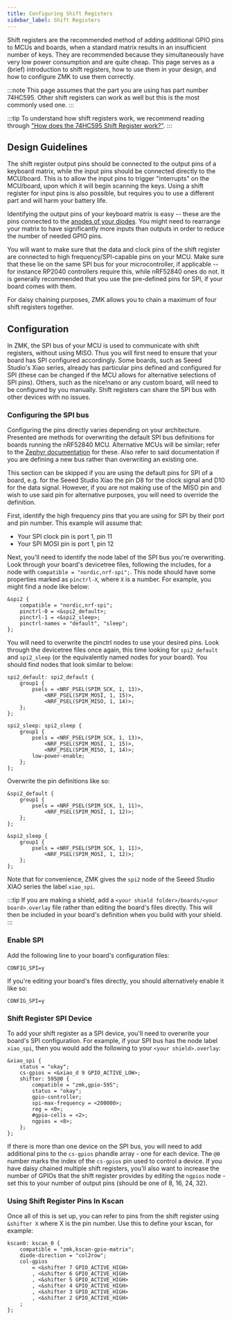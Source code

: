 ```yaml
---
title: Configuring Shift Registers
sidebar_label: Shift Registers
---
```


Shift registers are the recommended method of adding additional GPIO pins to MCUs and boards, when a standard matrix results in an insufficient number of keys. They are recommended because they simultaneously have very low power consumption and are quite cheap. This page serves as a (brief) introduction to shift registers, how to use them in your design, and how to configure ZMK to use them correctly.

:::note
This page assumes that the part you are using has part number 74HC595. Other shift registers can work as well but this is the most commonly used one.
:::

:::tip
To understand how shift registers work, we recommend reading through ["How does the 74HC595 Shift Register work?"](https://lastminuteengineers.com/74hc595-shift-register-arduino-tutorial/#how-does-the-74hc595-shift-register-work).
:::

## Design Guidelines

The shift register output pins should be connected to the output pins of a keyboard matrix, while the input pins should be connected directly to the MCU/board. This is to allow the input pins to trigger "interrupts" on the MCU/board, upon which it will begin scanning the keys. Using a shift register for input pins is also possible, but requires you to use a different part and will harm your battery life.

Identifying the output pins of your keyboard matrix is easy -- these are the pins connected to the [anodes of your diodes](https://learn.sparkfun.com/tutorials/diodes/all#ideal-diodes). You might need to rearrange your matrix to have significantly more inputs than outputs in order to reduce the number of needed GPIO pins.

You will want to make sure that the data and clock pins of the shift register are connected to high frequency/SPI-capable pins on your MCU. Make sure that these lie on the same SPI bus for your microcontroller, if applicable -- for instance RP2040 controllers require this, while nRF52840 ones do not. It is generally recommended that you use the pre-defined pins for SPI, if your board comes with them.

For daisy chaining purposes, ZMK allows you to chain a maximum of four shift registers together.

## Configuration

In ZMK, the SPI bus of your MCU is used to communicate with shift registers, without using MISO. Thus you will first need to ensure that your board has SPI configured accordingly. Some boards, such as Seeed Studio's Xiao series, already has particular pins defined and configured for SPI (these can be changed if the MCU allows for alternative selections of SPI pins). Others, such as the nice!nano or any custom board, will need to be configured by you manually. Shift registers can share the SPI bus with other devices with no issues.

### Configuring the SPI bus

Configuring the pins directly varies depending on your architecture. Presented are methods for overwriting the default SPI bus definitions for boards running the nRF52840 MCU. Alternative MCUs will be similar; refer to the [Zephyr documentation](https://docs.zephyrproject.org/3.5.0/index.html) for these. Also refer to said documentation if you are defining a new bus rather than overwriting an existing one.

This section can be skipped if you are using the default pins for SPI of a board, e.g. for the Seeed Studio Xiao the pin D8 for the clock signal and D10 for the data signal. However, if you are not making use of the MISO pin and wish to use said pin for alternative purposes, you will need to override the definition.

First, identify the high frequency pins that you are using for SPI by their port and pin number. This example will assume that:

- Your SPI clock pin is port 1, pin 11
- Your SPI MOSI pin is port 1, pin 12

Next, you'll need to identify the node label of the SPI bus you're overwriting. Look through your board's devicetree files, following the includes, for a node with `compatible = "nordic,nrf-spi";`. This node should have some properties marked as `pinctrl-X`, where `X` is a number. For example, you might find a node like below:

```dts title="boards/arm/seeeduino_xiao_ble/seeeduino_xiao_ble.dts"
&spi2 {
    compatible = "nordic,nrf-spi";
    pinctrl-0 = <&spi2_default>;
    pinctrl-1 = <&spi2_sleep>;
    pinctrl-names = "default", "sleep";
};
```

You will need to overwrite the pinctrl nodes to use your desired pins. Look through the devicetree files once again, this time looking for `spi2_default` and `spi2_sleep` (or the equivalently named nodes for your board). You should find nodes that look similar to below:

```dts title="boards/arm/seeeduino_xiao_ble/seeeduino_xiao_ble-pinctrl.dtsi"
spi2_default: spi2_default {
    group1 {
        psels = <NRF_PSEL(SPIM_SCK, 1, 13)>,
            <NRF_PSEL(SPIM_MOSI, 1, 15)>,
            <NRF_PSEL(SPIM_MISO, 1, 14)>;
    };
};

spi2_sleep: spi2_sleep {
    group1 {
        psels = <NRF_PSEL(SPIM_SCK, 1, 13)>,
            <NRF_PSEL(SPIM_MOSI, 1, 15)>,
            <NRF_PSEL(SPIM_MISO, 1, 14)>;
        low-power-enable;
    };
};
```

Overwrite the pin definitions like so:

```dts
&spi2_default {
    group1 {
        psels = <NRF_PSEL(SPIM_SCK, 1, 11)>,
            <NRF_PSEL(SPIM_MOSI, 1, 12)>;
    };
};

&spi2_sleep {
    group1 {
        psels = <NRF_PSEL(SPIM_SCK, 1, 11)>,
            <NRF_PSEL(SPIM_MOSI, 1, 12)>;
    };
};
```

Note that for convenience, ZMK gives the `spi2` node of the Seeed Studio XIAO series the label `xiao_spi`.

:::tip
If you are making a shield, add a `<your shield folder>/boards/<your board>.overlay` file rather than editing the board's files directly. This will then be included in your board's definition when you build with your shield.
:::

### Enable SPI

Add the following line to your board's configuration files:

```kconfig title="<your shield folder>/boards/<your board>.conf"
CONFIG_SPI=y
```

If you're editing your board's files directly, you should alternatively enable it like so:

```kconfig title="<your board folder>/<your board>_defconfig"
CONFIG_SPI=y
```

### Shift Register SPI Device

To add your shift register as a SPI device, you'll need to overwrite your board's SPI configuration. For example, if your SPI bus has the node label `xiao_spi`, then you would add the following to your `<your shield>.overlay`:

```dts title="<your shield>.overlay"
&xiao_spi {
    status = "okay";
    cs-gpios = <&xiao_d 9 GPIO_ACTIVE_LOW>;
    shifter: 595@0 {
        compatible = "zmk,gpio-595";
        status = "okay";
        gpio-controller;
        spi-max-frequency = <200000>;
        reg = <0>;
        #gpio-cells = <2>;
        ngpios = <8>;
    };
};
```

If there is more than one device on the SPI bus, you will need to add additional pins to the `cs-gpios` phandle array - one for each device. The `@0` number marks the index of the `cs-gpios` pin used to control a device. If you have daisy chained multiple shift registers, you'll also want to increase the number of GPIOs that the shift register provides by editing the `ngpios` node - set this to your number of output pins (should be one of 8, 16, 24, 32).

### Using Shift Register Pins In Kscan

Once all of this is set up, you can refer to pins from the shift register using `&shifter X` where X is the pin number. Use this to define your kscan, for example:

```dts title="<your shield>.overlay"
kscan0: kscan_0 {
    compatible = "zmk,kscan-gpio-matrix";
    diode-direction = "col2row";
    col-gpios
        = <&shifter 7 GPIO_ACTIVE_HIGH>
        , <&shifter 6 GPIO_ACTIVE_HIGH>
        , <&shifter 5 GPIO_ACTIVE_HIGH>
        , <&shifter 4 GPIO_ACTIVE_HIGH>
        , <&shifter 3 GPIO_ACTIVE_HIGH>
        , <&shifter 2 GPIO_ACTIVE_HIGH>
    ;
};
```
